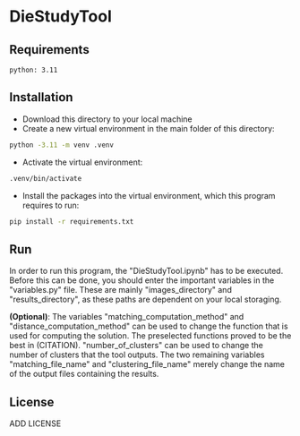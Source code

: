 # DieStudyTool

## Requirements
```text
python: 3.11
```

## Installation
- Download this directory to your local machine
- Create a new virtual environment in the main folder of this directory:
```bash
python -3.11 -m venv .venv
```
- Activate the virtual environment:
```bash
.venv/bin/activate
```
- Install the packages into the virtual environment, which this program requires to run:
```bash
pip install -r requirements.txt
```

## Run
In order to run this program, the "DieStudyTool.ipynb" has to be executed. Before this can be done, you should enter the important variables in the "variables.py" file. These are mainly "images_directory" and "results_directory", as these paths are dependent on your local storaging.

**(Optional)**: The variables "matching_computation_method" and "distance_computation_method" can be used to change the function that is used for computing the solution. The preselected functions proved to be the best in (CITATION). "number_of_clusters" can be used to change the number of clusters that the tool outputs. The two remaining variables "matching_file_name" and "clustering_file_name" merely change the name of the output files containing the results.

## License
ADD LICENSE